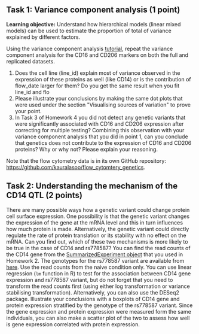 ## Task 1: Variance component analysis (1 point)
**Learning objective:** Understand how hierarchical models (linear mixed models) can be used to estimate the proportion of total of variance explained by different factors.

Using the variance component analysis [tutorial](https://github.com/kauralasoo/flow_cytomtery_genetics/blob/master/analysis/variance_components/estimate_variance_components.md), repeat the variance component analysis for the CD16 and CD206 markers on both the full and replicated datasets. 
1. Does the cell line (line_id) explain most of variance observed in the expression of these proteins as well (like CD14) or is the contribution of flow_date larger for them? Do you get the same result when you fit line_id and flo
2. Please illustrate your conclusions by making the same dot plots that were used under the section "Visualising sources of variation" to prove your point.
3. In Task 3 of Homework 4 you did not detect any genetic variants that were significantly associated with CD16 and CD206 expression after correcting for multiple testing? Combining this observation with your variance component analysis that you did in point 1, can you conclude that genetics does not contribute to the expression of CD16 and CD206 proteins? Why or why not? Please explain your reasoning.

Note that the flow cytometry data is in its own GitHub repository: https://github.com/kauralasoo/flow_cytomtery_genetics.

## Task 2: Understanding the mechanism of the CD14 QTL (2 points)
There are many possible ways how a genetic variant could change protein cell surface expression. One possibility is that the genetic variant changes the expression of the gene at the mRNA level and this in turn influences how much protein is made. Alternatively, the genetic variant could directly regulate the rate of protein translation or its stability with no effect on the mRNA. 
Can you find out, which of these two mechanisms is more likely to be true in the case of CD14 and rs778587? You can find the read counts of the CD14 gene from the [SummarizedExperiment object](https://courses.cs.ut.ee/2018/bioinfo/spring/uploads/Main/RNA_SummarizedExperiment.rds.zip) that you used in Homework 2. The genotypes for the rs778587 variant are available from [here](https://github.com/kauralasoo/flow_cytomtery_genetics/blob/master/data/genotypes/cd14_lead_variant.txt).  Use the read counts from the naive condition only. You can use linear regression (`lm` function in R) to test for the association between CD14 gene expression and rs778587 variant, but do not forget that you need to transform the read counts first (using either log transformation or variance stabilising transformation). Alternatively, you can also use the DESeq2 package. Illustrate your conclusions with a boxplots of CD14 gene and protein expression stratified by the genotype of the rs778587 variant. Since the gene expression and protein expression were measured form the same individuals, you can also make a scatter plot of the two to assess how well is gene expression correlated with protein expression. 


<!--stackedit_data:
eyJoaXN0b3J5IjpbLTUyOTk0NCwxODczODY2Mzc0LDYzMTkzNz
k1NV19
-->